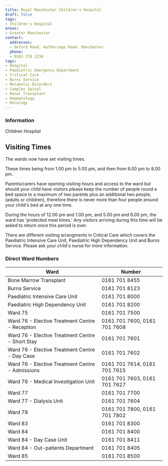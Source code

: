 ```yaml
---
title: Royal Manchester Children's Hospital
draft: false
tags:
- Children's Hospital
areas:
- Greater Manchester
contact:
  addresses:
  - Oxford Road, Hathersage Road. Manchester
  phone:
  - 0161 276 1234
tags:
- Hospital
- Paediatric Emergency Department
- Critical Care
- Burns Service
- Metabolic Disorders
- Complex Spinal
- Renal Transplant
- Haematology
- Oncology
---
```


### Information
Children Hospital

## Visiting Times

The wards now have set visiting times.

These times being from 1.00 pm to 5.00 pm, and then from 6.00 pm to 8.00 pm.

Parents/carers have opening visiting hours and access to the ward but should
your child have visitors please keep the number of people round a bed space to
a maximum of two parents plus an additional two people, (adults or children),
therefore there is never more than four people around your child's bed at any
one time.

During the hours of 12.00 pm and 1.00 pm, and 5.00 pm and 6.00 pm, the ward has
'protected meal times.' Any visitors arriving during this time will be asked to
return once this period is over.

There are different visiting arrangments in Critical Care which covers the
Paediatric Intensive Care Unit, Paediatric High Dependency Unit and Burns
Service. Please ask your child's nurse for more information.

### Direct Ward Numbers

| Ward                                               | Number                       |
| -------------------------------------------------- | --------------------         |
| Bone Marrow Transplant                             | 0161 701 8455                |
| Burns Service                                      | 0161 701 8123                |
| Paediatric Intensive Care Unit                     | 0161 701 8000                |
| Paediatric High Dependency Unit                    | 0161 701 8200                |
| Ward 75                                            | 0161 701 7500                |
| Ward 76 - Elective Treatment Centre - Reception    | 0161 701 7600, 0161 701 7608 |
| Ward 76 - Elective Treatment Centre - Short Stay   | 0161 701 7601                |
| Ward 76 - Elective Treatment Centre - Day Case     | 0161 701 7602                |
| Ward 76 - Elective Treatment Centre - Admissions   | 0161 701 7614, 0161 701 7615 |
| Ward 76 - Medical Investigation Unit               | 0161 701 7603, 0161 701 7627 |
| Ward 77                                            | 0161 701 7700                |
| Ward 77 - Dialysis Unit                            | 0161 701 7604                |
| Ward 78                                            | 0161 701 7800, 0161 701 7802 |
| Ward 83                                            | 0161 701 8300                |
| Ward 84                                            | 0161 701 8400                |
| Ward 84 - Day Case Unit                            | 0161 701 8411                |
| Ward 84 - Out-patients Department                  | 0161 701 8405                |
| Ward 85                                            | 0161 701 8500                |
